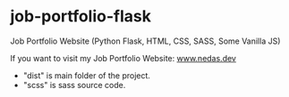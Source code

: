 # job-portfolio-flask

Job Portfolio Website (Python Flask, HTML, CSS, SASS, Some Vanilla JS)

If you want to visit my Job Portfolio Website: <a href="/www.nedas.dev" target="_blank">www.nedas.dev</a>

<ul>
  <li> "dist" is main folder of the project. </li>
  <li>  "scss" is sass source code.
</ul>

